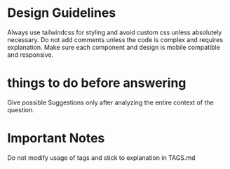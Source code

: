 # Design Guidelines

Always use tailwindcss for styling and avoid custom css unless absolutely necessary.
Do not add comments unless the code is complex and requires explanation.
Make sure each component and design is mobile compatible and responsive.

# things to do before answering

Give possible Suggestions only after analyzing the entire context of the question.

# Important Notes

Do not modify usage of tags and stick to explanation in TAGS.md
